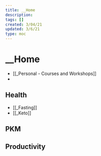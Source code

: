 ```yaml
---
title: __Home
description:
tags: []
created: 3/04/21
updated: 3/6/21
type: moc
---
```


# \_\_Home

- [[_Personal - Courses and Workshops]]
-

## Health

- [[_Fasting]]
- [[_Keto]]

## PKM

## Productivity
